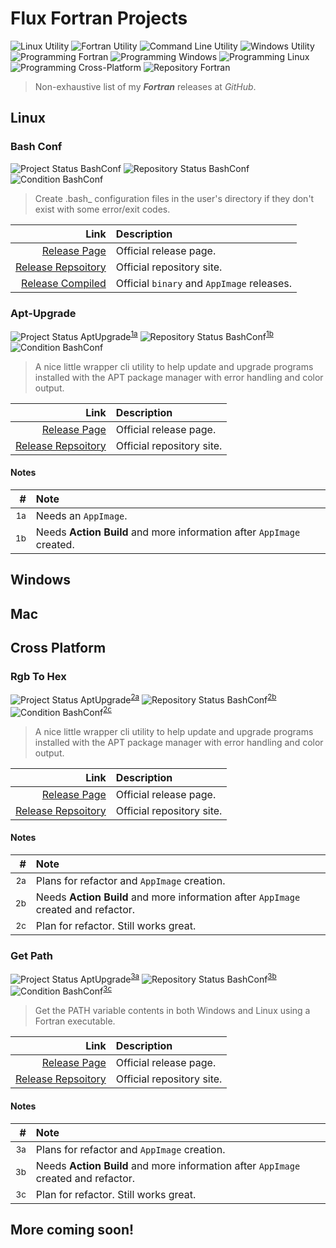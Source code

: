 # Flux Fortran Projects

![Linux Utility](https://img.shields.io/static/v1?label=Utility&message=Linux&color=green) ![Fortran Utility](https://img.shields.io/static/v1?label=Utility&message=Fortran&color=blue) ![Command Line Utility](https://img.shields.io/static/v1?label=Utility&message=Command%20Line&color=blueviolet) ![Windows Utility](https://img.shields.io/static/v1?label=Utility&message=Windows&color=b91d47) ![Programming Fortran](https://img.shields.io/static/v1?label=Programming&message=Fortran&color=yellow) ![Programming Windows](https://img.shields.io/static/v1?label=Programming&message=Windows&color=1e7145) ![Programming Linux](https://img.shields.io/static/v1?label=Programming&message=Linux&color=ff0097) ![Programming Cross-Platform](https://img.shields.io/static/v1?label=Programming&message=Cross%20Platform&color=00aba9) ![Repository Fortran](https://img.shields.io/static/v1?label=Repository&message=Fortran&color=603cba)

> Non-exhaustive list of my ***Fortran*** releases at *GitHub*.

## Linux

### Bash Conf

![Project Status BashConf](https://img.shields.io/static/v1?label=Project%20Status&message=Complete&color=success) ![Repository Status BashConf](https://img.shields.io/static/v1?label=Repository%20Status&message=Complete&color=success) ![Condition BashConf](https://img.shields.io/static/v1?label=Condition&message=Good&color=success)

> Create .bash_<NAME> configuration files in the user's directory if they don't exist with some error/exit codes.

Link|Description
---:|:---
[Release Page](https://lateralus138.github.io/bashconf)|Official release page.
[Release Repsoitory](https://github.com/Lateralus138/bashconf)|Official repository site.
[Release Compiled](https://github.com/Lateralus138/bashconf/releases/tag/Continuous)|Official `binary` and `AppImage` releases.

### Apt-Upgrade

![Project Status AptUpgrade](https://img.shields.io/static/v1?label=Project%20Status&message=Partial&color=yellow)<sup>[1a](#note1a)</sup> ![Repository Status BashConf](https://img.shields.io/static/v1?label=Repository%20Status&message=Partial&color=yellow)<sup>[1b](#note1b)</sup> ![Condition BashConf](https://img.shields.io/static/v1?label=Condition&message=Good&color=success)

> A nice little wrapper cli utility to help update and upgrade programs installed with the APT package manager with error handling and color output.

Link|Description
---:|:---
[Release Page](https://lateralus138.github.io/Apt-Upgrade)|Official release page.
[Release Repsoitory](https://github.com/Lateralus138/Apt-Upgrade)|Official repository site.

#### Notes

<a id="note1a"></a><a id="note1b"></a>

&#35;|Note
---:|:---
<sup>1a<sup>|Needs an `AppImage`.
<sup>1b<sup>|Needs **Action Build** and more information after `AppImage` created.

## Windows

## Mac

## Cross Platform

### Rgb To Hex

![Project Status AptUpgrade](https://img.shields.io/static/v1?label=Project%20Status&message=Partial&color=yellow)<sup>[2a](#note2a)</sup> ![Repository Status BashConf](https://img.shields.io/static/v1?label=Repository%20Status&message=Partial&color=yellow)<sup>[2b](#note2b)</sup> ![Condition BashConf](https://img.shields.io/static/v1?label=Condition&message=Fair&color=yellow)<sup>[2c](#note2c)</sup>

> A nice little wrapper cli utility to help update and upgrade programs installed with the APT package manager with error handling and color output.

Link|Description
---:|:---
[Release Page](https://lateralus138.github.io/Rgb-To-Hex-Fortran)|Official release page.
[Release Repsoitory](https://github.com/Lateralus138/Rgb-To-Hex-Fortran)|Official repository site.

#### Notes

<a id="note1a"></a><a id="note1b"></a><a id="note1c"></a>

&#35;|Note
---:|:---
<sup>2a<sup>|Plans for refactor and `AppImage` creation.
<sup>2b<sup>|Needs **Action Build** and more information after `AppImage` created and refactor.
<sup>2c</sup>|Plan for refactor. Still works great.

### Get Path

![Project Status AptUpgrade](https://img.shields.io/static/v1?label=Project%20Status&message=Partial&color=yellow)<sup>[3a](#note3a)</sup> ![Repository Status BashConf](https://img.shields.io/static/v1?label=Repository%20Status&message=Partial&color=yellow)<sup>[3b](#note3b)</sup> ![Condition BashConf](https://img.shields.io/static/v1?label=Condition&message=Fair&color=yellow)<sup>[3c](#note3c)</sup>

> Get the PATH variable contents in both Windows and Linux using a Fortran executable.

Link|Description
---:|:---
[Release Page](https://github.com/Lateralus138/getpath-crossplatform-fortran)|Official release page.
[Release Repsoitory](https://lateralus138.github.io/getpath-crossplatform-fortra)|Official repository site.

#### Notes

<a id="note3a"></a><a id="note3b"></a><a id="note3c"></a>

&#35;|Note
---:|:---
<sup>3a<sup>|Plans for refactor and `AppImage` creation.
<sup>3b<sup>|Needs **Action Build** and more information after `AppImage` created and refactor.
<sup>3c</sup>|Plan for refactor. Still works great.

## More coming soon!
